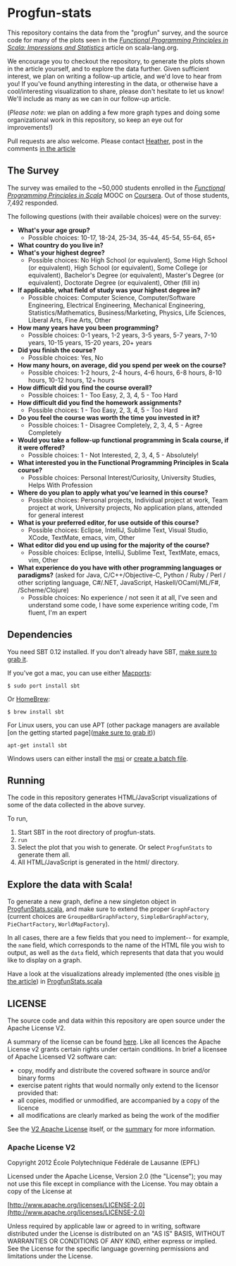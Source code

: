 # Progfun-stats

This repository contains the data from the "progfun" survey, and the source code for many of the plots seen in the [_Functional Programming Principles in Scala: Impressions and Statistics_](http://docs.scala-lang.org/news/functional-programming-principles-in-scala-impressions-and-statistics.html) article on scala-lang.org.

We encourage you to checkout the repository, to generate the plots shown in the article yourself, and to explore the data further. Given sufficient interest, we plan on writing a follow-up article, and we'd love to hear from you! If you've found anything interesting in the data, or otherwise have a cool/interesting visualization to share, please don't hesitate to let us know! We'll include as many as we can in our follow-up article.

(_Please note:_ we plan on adding a few more graph types and doing some organizational work in this repository, so keep an eye out for improvements!)

Pull requests are also welcome. Please contact [Heather](http://people.epfl.ch/heather.miller), post in the comments [in the article](http://docs.scala-lang.org/news/functional-programming-principles-in-scala-impressions-and-statistics.html)

## The Survey

The survey was emailed to the ~50,000 students enrolled in the [_Functional Programming Principles in Scala_](https://www.coursera.org/course/progfun) MOOC on [Coursera](http://coursera.org). Out of those students, 7,492 responded.

The following questions (with their available choices) were on the survey:

- **What's your age group?**
  - Possible choices: 10-17, 18-24, 25-34, 35-44, 45-54, 55-64, 65+
- **What country do you live in?**
- **What's your highest degree?**
  - Possible choices: No High School (or equivalent), Some High School (or equivalent), High School (or equivalent), Some College (or equivalent), Bachelor's Degree (or equivalent), Master's Degree (or equivalent), Doctorate Degree (or equivalent), Other (fill in)
- **If applicable, what field of study was your highest degree in?**
  - Possible choices: Computer Science, Computer/Software Engineering, Electrical Engineering, Mechanical Engineering, Statistics/Mathematics, Business/Marketing, Physics, Life Sciences, Liberal Arts, Fine Arts, Other
- **How many years have you been programming?**
  - Possible choices: 0-1 years, 1-2 years, 3-5 years, 5-7 years, 7-10 years, 10-15 years, 15-20 years, 20+ years
- **Did you finish the course?**
  - Possible choices: Yes, No
- **How many hours, on average, did you spend per week on the course?**
  - Possible choices: 1-2 hours, 2-4 hours, 4-6 hours, 6-8 hours, 8-10 hours, 10-12 hours, 12+ hours
- **How difficult did you find the course overall?**
  - Possible choices: 1 - Too Easy, 2, 3, 4, 5 - Too Hard
- **How difficult did you find the homework assignments?**
  - Possible choices: 1 - Too Easy, 2, 3, 4, 5 - Too Hard
- **Do you feel the course was worth the time you invested in it?**
  - Possible choices: 1 - Disagree Completely, 2, 3, 4, 5 - Agree Completely
- **Would you take a follow-up functional programming in Scala course, if it were offered?**
  - Possible choices: 1 - Not Interested, 2, 3, 4, 5 - Absolutely!
- **What interested you in the Functional Programming Principles in Scala course?**
  - Possible choices: Personal Interest/Curiosity, University Studies, Helps With Profession
- **Where do you plan to apply what you've learned in this course?**
  - Possible choices: Personal projects, Individual project at work, Team project at work, University projects, No application plans, attended for general interest
- **What is your preferred editor, for use outside of this course?**
  - Possible choices: Eclipse, IntelliJ, Sublime Text, Visual Studio, XCode, TextMate, emacs, vim, Other
- **What editor did you end up using for the majority of the course?**
  - Possible choices: Eclipse, IntelliJ, Sublime Text, TextMate, emacs, vim, Other
- **What experience do you have with other programming languages or paradigms?** (asked for Java, C/C++/Objective-C, Python / Ruby / Perl / other scripting language, C#/.NET, JavaScript, Haskell/OCaml/ML/F#, /Scheme/Clojure)
  - Possible choices: No experience / not seen it at all, I've seen and understand some code, I have some experience writing code, I'm fluent, I'm an expert

## Dependencies

You need SBT 0.12 installed. If you don't already have SBT, [make sure to grab it](https://github.com/harrah/xsbt/wiki/Getting-Started-Setup).

If you've got a mac, you can use either [Macports](http://macports.org/):

    $ sudo port install sbt

Or [HomeBrew](http://mxcl.github.com/homebrew/):

    $ brew install sbt

For Linux users, you can use APT (other package managers are available [on the getting started page]([make sure to grab it](https://github.com/harrah/xsbt/wiki/Getting-Started-Setup)))

    apt-get install sbt

Windows users can either install the [msi](http://scalasbt.artifactoryonline.com/scalasbt/sbt-native-packages/org/scala-sbt/sbt/0.12.0/sbt.msi) or [create a batch file](https://github.com/harrah/xsbt/wiki/Getting-Started-Setup).

## Running

The code in this repository generates HTML/JavaScript visualizations of some of the data collected in the above survey.

To run,

1. Start SBT in the root directory of progfun-stats.
2. `run`
3. Select the plot that you wish to generate. Or select `ProgfunStats` to generate them all.
4. All HTML/JavaScript is generated in the html/ directory.

## Explore the data with Scala!

To generate a new graph, define a new singleton object in [ProgfunStats.scala](https://github.com/heathermiller/progfun-stats/blob/master/src/main/scala/progfun/ProgfunStats.scala), and make sure to extend the proper `GraphFactory` (current choices are `GroupedBarGraphFactory`, `SimpleBarGraphFactory`, `PieChartFactory`, `WorldMapFactory`).

In all cases, there are a few fields that you need to implement-- for example, the `name` field, which corresponds to the name of the HTML file you wish to output, as well as the `data` field, which represents that data that you would like to display on a graph.

Have a look at the visualizations already implemented (the ones visible [in the article](http://docs.scala-lang.org/news/functional-programming-principles-in-scala-impressions-and-statistics.html)) in [ProgfunStats.scala](https://github.com/heathermiller/progfun-stats/blob/master/src/main/scala/progfun/ProgfunStats.scala)

## LICENSE

The source code and data within this repository are open source under the Apache License V2.

A summary of the license can be found [here](http://www.oss-watch.ac.uk/resources/apache2).
Like all licences the Apache License v2 grants certain rights under certain conditions. In brief a licensee of Apache Licensed V2 software can:

- copy, modify and distribute the covered software in source and/or binary forms
- exercise patent rights that would normally only extend to the licensor provided that:
- all copies, modified or unmodified, are accompanied by a copy of the licence
- all modifications are clearly marked as being the work of the modifier

See the [V2 Apache License](http://www.apache.org/licenses/LICENSE-2.0) itself, or the [summary](http://www.oss-watch.ac.uk/resources/apache2) for more information.

### Apache License V2

Copyright 2012 École Polytechnique Fédérale de Lausanne (EPFL)

Licensed under the Apache License, Version 2.0 (the "License");
you may not use this file except in compliance with the License.
You may obtain a copy of the License at

   [http://www.apache.org/licenses/LICENSE-2.0](http://www.apache.org/licenses/LICENSE-2.0)

Unless required by applicable law or agreed to in writing, software
distributed under the License is distributed on an "AS IS" BASIS,
WITHOUT WARRANTIES OR CONDITIONS OF ANY KIND, either express or implied.
See the License for the specific language governing permissions and
limitations under the License.


